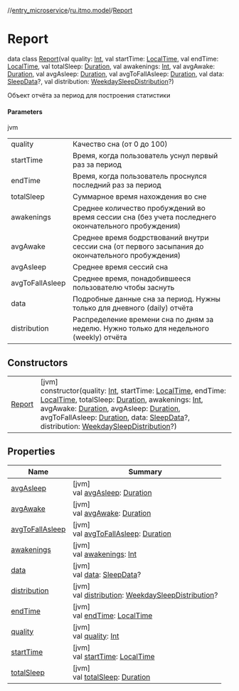 //[entry_microservice](../../../index.md)/[ru.itmo.model](../index.md)/[Report](index.md)

# Report

data class [Report](index.md)(val quality: [Int](https://kotlinlang.org/api/core/kotlin-stdlib/kotlin/-int/index.html), val startTime: [LocalTime](https://docs.oracle.com/javase/8/docs/api/java/time/LocalTime.html), val endTime: [LocalTime](https://docs.oracle.com/javase/8/docs/api/java/time/LocalTime.html), val totalSleep: [Duration](https://docs.oracle.com/javase/8/docs/api/java/time/Duration.html), val awakenings: [Int](https://kotlinlang.org/api/core/kotlin-stdlib/kotlin/-int/index.html), val avgAwake: [Duration](https://docs.oracle.com/javase/8/docs/api/java/time/Duration.html), val avgAsleep: [Duration](https://docs.oracle.com/javase/8/docs/api/java/time/Duration.html), val avgToFallAsleep: [Duration](https://docs.oracle.com/javase/8/docs/api/java/time/Duration.html), val data: [SleepData](../-sleep-data/index.md)?, val distribution: [WeekdaySleepDistribution](../-weekday-sleep-distribution/index.md)?)

Объект отчёта за период для построения статистики

#### Parameters

jvm

| | |
|---|---|
| quality | Качество сна (от 0 до 100) |
| startTime | Время, когда пользователь уснул первый раз за период |
| endTime | Время, когда пользователь проснулся последний раз за период |
| totalSleep | Суммарное время нахождения во сне |
| awakenings | Среднее количество пробуждений во время сессии сна (без учета последнего окончательного пробуждения) |
| avgAwake | Среднее время бодрствований внутри сессии сна (от первого засыпания до окончательного пробуждения) |
| avgAsleep | Среднее время сессий сна |
| avgToFallAsleep | Среднее время, понадобившееся пользователю чтобы заснуть |
| data | Подробные данные сна за период. Нужны только для дневного (daily) отчёта |
| distribution | Распределение времени сна по дням за неделю. Нужно только для недельного (weekly) отчёта |

## Constructors

| | |
|---|---|
| [Report](-report.md) | [jvm]<br>constructor(quality: [Int](https://kotlinlang.org/api/core/kotlin-stdlib/kotlin/-int/index.html), startTime: [LocalTime](https://docs.oracle.com/javase/8/docs/api/java/time/LocalTime.html), endTime: [LocalTime](https://docs.oracle.com/javase/8/docs/api/java/time/LocalTime.html), totalSleep: [Duration](https://docs.oracle.com/javase/8/docs/api/java/time/Duration.html), awakenings: [Int](https://kotlinlang.org/api/core/kotlin-stdlib/kotlin/-int/index.html), avgAwake: [Duration](https://docs.oracle.com/javase/8/docs/api/java/time/Duration.html), avgAsleep: [Duration](https://docs.oracle.com/javase/8/docs/api/java/time/Duration.html), avgToFallAsleep: [Duration](https://docs.oracle.com/javase/8/docs/api/java/time/Duration.html), data: [SleepData](../-sleep-data/index.md)?, distribution: [WeekdaySleepDistribution](../-weekday-sleep-distribution/index.md)?) |

## Properties

| Name | Summary |
|---|---|
| [avgAsleep](avg-asleep.md) | [jvm]<br>val [avgAsleep](avg-asleep.md): [Duration](https://docs.oracle.com/javase/8/docs/api/java/time/Duration.html) |
| [avgAwake](avg-awake.md) | [jvm]<br>val [avgAwake](avg-awake.md): [Duration](https://docs.oracle.com/javase/8/docs/api/java/time/Duration.html) |
| [avgToFallAsleep](avg-to-fall-asleep.md) | [jvm]<br>val [avgToFallAsleep](avg-to-fall-asleep.md): [Duration](https://docs.oracle.com/javase/8/docs/api/java/time/Duration.html) |
| [awakenings](awakenings.md) | [jvm]<br>val [awakenings](awakenings.md): [Int](https://kotlinlang.org/api/core/kotlin-stdlib/kotlin/-int/index.html) |
| [data](data.md) | [jvm]<br>val [data](data.md): [SleepData](../-sleep-data/index.md)? |
| [distribution](distribution.md) | [jvm]<br>val [distribution](distribution.md): [WeekdaySleepDistribution](../-weekday-sleep-distribution/index.md)? |
| [endTime](end-time.md) | [jvm]<br>val [endTime](end-time.md): [LocalTime](https://docs.oracle.com/javase/8/docs/api/java/time/LocalTime.html) |
| [quality](quality.md) | [jvm]<br>val [quality](quality.md): [Int](https://kotlinlang.org/api/core/kotlin-stdlib/kotlin/-int/index.html) |
| [startTime](start-time.md) | [jvm]<br>val [startTime](start-time.md): [LocalTime](https://docs.oracle.com/javase/8/docs/api/java/time/LocalTime.html) |
| [totalSleep](total-sleep.md) | [jvm]<br>val [totalSleep](total-sleep.md): [Duration](https://docs.oracle.com/javase/8/docs/api/java/time/Duration.html) |